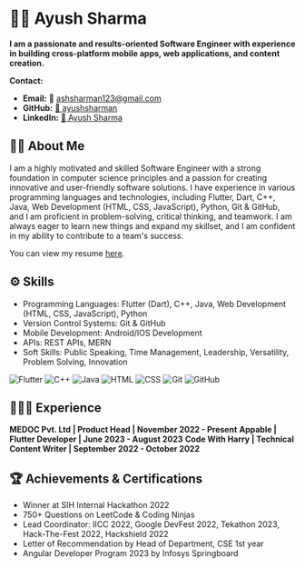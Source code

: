 # 👨🏻 Ayush Sharma

**I am a passionate and results-oriented Software Engineer with experience in building cross-platform mobile apps, web applications, and content creation.**

**Contact:**

* **Email:** 📧 ashsharman123@gmail.com
* **GitHub:** [🚀 ayushsharman](https://github.com/ayushsharman)
* **LinkedIn:** [🔗 Ayush Sharma](https://www.linkedin.com/in/ayush-sharman/)

## 👨‍💻 About Me

I am a highly motivated and skilled Software Engineer with a strong foundation in computer science principles and a passion for creating innovative and user-friendly software solutions. I have experience in various programming languages and technologies, including Flutter, Dart, C++, Java, Web Development (HTML, CSS, JavaScript), Python, Git & GitHub, and I am proficient in problem-solving, critical thinking, and teamwork. I am always eager to learn new things and expand my skillset, and I am confident in my ability to contribute to a team's success.

You can view my resume [here](https://drive.google.com/file/d/1zuPsU2yWOxsIrqjToT6f77Bj4hM_2MfJ/view?usp=sharing).

## ⚙️ Skills

* Programming Languages: Flutter (Dart), C++, Java, Web Development (HTML, CSS, JavaScript), Python
* Version Control Systems: Git & GitHub
* Mobile Development: Android/IOS Development
* APIs: REST APIs, MERN
* Soft Skills: Public Speaking, Time Management, Leadership, Versatility, Problem Solving, Innovation

![Flutter](https://img.shields.io/badge/Flutter-%2302569B.svg?&style=for-the-badge&logo=Flutter&logoColor=white)
![C++](https://img.shields.io/badge/C++-%2300599C.svg?&style=for-the-badge&logo=C%2B%2B&logoColor=white)
![Java](https://img.shields.io/badge/Java-%23ED8B00.svg?&style=for-the-badge&logo=Java&logoColor=white)
![HTML](https://img.shields.io/badge/HTML-%23E34F26.svg?&style=for-the-badge&logo=HTML5&logoColor=white)
![CSS](https://img.shields.io/badge/CSS-%231572B6.svg?&style=for-the-badge&logo=CSS3&logoColor=white)
![Git](https://img.shields.io/badge/Git-%23F05032.svg?&style=for-the-badge&logo=Git&logoColor=white)
![GitHub](https://img.shields.io/badge/GitHub-%23181717.svg?&style=for-the-badge&logo=GitHub&logoColor=white)

## 🧑🏻‍💻 Experience

**MEDOC Pvt. Ltd | Product Head | November 2022 - Present**
**Appable | Flutter Developer | June 2023 - August 2023**
**Code With Harry | Technical Content Writer | September 2022 - October 2022**

## 🏆 Achievements & Certifications

* Winner at SIH Internal Hackathon 2022
* 750+ Questions on LeetCode & Coding Ninjas
* Lead Coordinator: IICC 2022, Google DevFest 2022, Tekathon 2023, Hack-The-Fest 2022, Hackshield 2022
* Letter of Recommendation by Head of Department, CSE 1st year
* Angular Developer Program 2023 by Infosys Springboard

